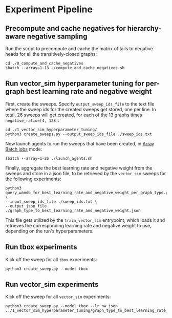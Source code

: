 # Experiment Pipeline

## Precompute and cache negatives for hierarchy-aware negative sampling

Run the script to precompute and cache the matrix of tails to negative heads for all the transitively-closed graphs:

```
cd ./0_compute_and_cache_negatives
sbatch --array=1-13 ./compute_and_cache_negatives.sh
```

## Run vector_sim hyperparameter tuning for per-graph best learning rate and negative weight

First, create the sweeps. Specify `output_sweep_ids_file` to the text file where the sweep ids for the created sweeps get stored, one per line. In total, 26 sweeps will get created, for each of the 13 graphs times `negative_ratio=[4, 128]`:

```
cd ./1_vector_sim_hyperparameter_tuning/
python3 create_sweeps.py --output_sweep_ids_file ./sweep_ids.txt
```

Now launch agents to run the sweeps that have been created, in [Array Batch jobs](https://docs.unity.rc.umass.edu/documentation/jobs/sbatch/arrays/) mode:

```
sbatch --array=1-26 ./launch_agents.sh
```

Finally, aggregate the best learning rate and negative weight from the sweeps and store in a json file, to be retrieved by the `vector_sim` sweeps for the following experiments:

```
python3 query_wandb_for_best_learning_rate_and_negative_weight_per_graph_type.py \
--input_sweep_ids_file ./sweep_ids.txt \
--output_json_file ./graph_type_to_best_learning_rate_and_negative_weight.json
```

This file gets utilized by the `train_vector_sim` entrypoint, which loads it and retrieves the corresponding learning rate and negative weight to use, depending on the run's hyperparameters.

## Run tbox experiments

Kick off the sweep for all `tbox` experiments:

```
python3 create_sweep.py --model tbox
```

## Run vector_sim experiments

Kick off the sweep for all `vector_sim` experiments:

```
python3 create_sweep.py --model tbox --lr_nw_json ../1_vector_sim_hyperparameter_tuning/graph_type_to_best_learning_rate_and_negative_weight.json
```